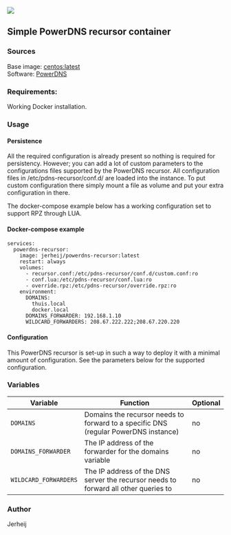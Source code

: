 [![](https://images.microbadger.com/badges/image/jerheij/powerdns-recursor.svg)](https://microbadger.com/images/jerheij/powerdns-recursor "Get your own image badge on microbadger.com")
## Simple PowerDNS recursor container

### Sources
Base image: [centos:latest](https://hub.docker.com/_/centos)  
Software: [PowerDNS](https://www.powerdns.com/)

### Requirements:
Working Docker installation.

### Usage

#### Persistence
All the required configuration is already present so nothing is required for persistency. However; you can add a lot of custom parameters to the configurations files supported by the PowerDNS recursor. All configuration files in /etc/pdns-recursor/conf.d/ are loaded into the instance. To put custom configuration there simply mount a file as volume and put your extra configuration in there. 

The docker-compose example below has a working configuration set to support RPZ through LUA.

#### Docker-compose example
```
services:
  powerdns-recursor:
    image: jerheij/powerdns-recursor:latest
    restart: always
    volumes:
      - recursor.conf:/etc/pdns-recursor/conf.d/custom.conf:ro
      - conf.lua:/etc/pdns-recursor/conf.lua:ro
      - override.rpz:/etc/pdns-recursor/override.rpz:ro
    environment:
      DOMAINS:
        thuis.local
        docker.local
      DOMAINS_FORWARDER: 192.168.1.10
      WILDCARD_FORWARDERS: 208.67.222.222;208.67.220.220

```

#### Configuration
This PowerDNS recursor is set-up in such a way to deploy it with a minimal amount of configuration. See the parameters below for the supported configuration.

### Variables
| Variable | Function | Optional |
| --- | --- | --- |
| `DOMAINS` | Domains the recursor needs to forward to a specific DNS (regular PowerDNS instance) | no |
| `DOMAINS_FORWARDER`| The IP address of the forwarder for the domains variable | no |
| `WILDCARD_FORWARDERS`| The IP address of the DNS server the recursor needs to forward all other queries to | no |

### Author
Jerheij